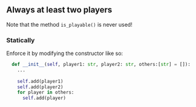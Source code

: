 ## Always at least two players

Note that the method `is_playable()` is never used!

### Statically

Enforce it by modifying the constructor like so:

```python
  def __init__(self, player1: str, player2: str, others:[str] = []):
    ...
            
    self.add(player1)
    self.add(player2)
    for player in others:
      self.add(player)
```